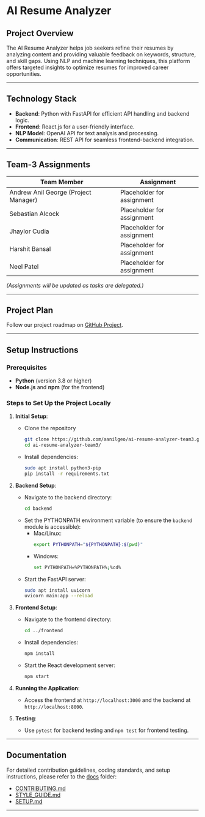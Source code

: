 # AI Resume Analyzer 

## Project Overview

The AI Resume Analyzer helps job seekers refine their resumes by analyzing content and providing valuable feedback on keywords, structure, and skill gaps. Using NLP and machine learning techniques, this platform offers targeted insights to optimize resumes for improved career opportunities.

---

## Technology Stack

- **Backend**: Python with FastAPI for efficient API handling and backend logic.
- **Frontend**: React.js for a user-friendly interface.
- **NLP Model**: OpenAI API for text analysis and processing.
- **Communication**: REST API for seamless frontend-backend integration.

---

## Team-3 Assignments

| Team Member                            | Assignment                      |
|----------------------------------------|---------------------------------|
| Andrew Anil George (Project Manager)   | Placeholder for assignment      |
| Sebastian Alcock                       | Placeholder for assignment      |
| Jhaylor Cudia                          | Placeholder for assignment      |
| Harshit Bansal                         | Placeholder for assignment      |
| Neel Patel                             | Placeholder for assignment      |

*(Assignments will be updated as tasks are delegated.)*

---

## Project Plan

Follow our project roadmap on [GitHub Project](https://github.com/users/aanilgeo/projects/2).

---

## Setup Instructions

### Prerequisites

- **Python** (version 3.8 or higher)
- **Node.js** and **npm** (for the frontend)

### Steps to Set Up the Project Locally

1. **Initial Setup**:
   - Clone the repository
      ```bash
      git clone https://github.com/aanilgeo/ai-resume-analyzer-team3.git
      cd ai-resume-analyzer-team3/
      ```
   - Install dependencies:
     ```bash
     sudo apt install python3-pip
     pip install -r requirements.txt
     ```

2. **Backend Setup**:
   - Navigate to the backend directory:
     ```bash
     cd backend
     ```
   - Set the PYTHONPATH environment variable (to ensure the `backend` module is accessible):
     - Mac/Linux:
       ```bash
       export PYTHONPATH="${PYTHONPATH}:$(pwd)"
       ```
      - Windows:
        ```bash
        set PYTHONPATH=%PYTHONPATH%;%cd%
        ```
   - Start the FastAPI server:
     ```bash
     sudo apt install uvicorn
     uvicorn main:app --reload
     ```

3. **Frontend Setup**:
   - Navigate to the frontend directory:
     ```bash
     cd ../frontend
     ```
   - Install dependencies:
     ```bash
     npm install
     ```
   - Start the React development server:
     ```bash
     npm start
     ```

4. **Running the Application**:
   - Access the frontend at `http://localhost:3000` and the backend at `http://localhost:8000`.

5. **Testing**:
   - Use `pytest` for backend testing and `npm test` for frontend testing.

---

## Documentation

For detailed contribution guidelines, coding standards, and setup instructions, please refer to the [docs](./docs/) folder:
- [CONTRIBUTING.md](./docs/CONTRIBUTING.md)
- [STYLE_GUIDE.md](./docs/STYLE_GUIDE.md)
- [SETUP.md](./docs/SETUP.md)

---
